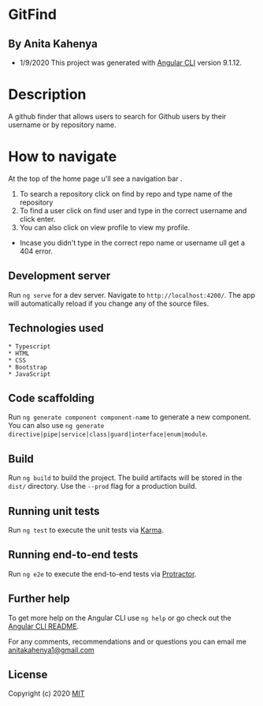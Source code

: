 # GitFind
  ## By Anita Kahenya
  * 1/9/2020
This project was generated with [Angular CLI](https://github.com/angular/angular-cli) version 9.1.12.

# Description
 A github finder that allows users to search for Github users by their username or by repository name.

 # How to navigate
  At the top of the home page u'll see a navigation bar .
  1) To search a repository click on find by repo and type name of the repository
  2) To find a user click on find user and type in the correct username and click enter.
  3) You can also click on view profile to view my profile.
   * Incase you didn't type in the correct repo name or username ull get a 404 error.


## Development server

Run `ng serve` for a dev server. Navigate to `http://localhost:4200/`. The app will automatically reload if you change any of the source files.

## Technologies used
    * Typescript
    * HTML
    * CSS
    * Bootstrap
    * JavaScript

## Code scaffolding

Run `ng generate component component-name` to generate a new component. You can also use `ng generate directive|pipe|service|class|guard|interface|enum|module`.

## Build

Run `ng build` to build the project. The build artifacts will be stored in the `dist/` directory. Use the `--prod` flag for a production build.

## Running unit tests

Run `ng test` to execute the unit tests via [Karma](https://karma-runner.github.io).

## Running end-to-end tests

Run `ng e2e` to execute the end-to-end tests via [Protractor](http://www.protractortest.org/).

## Further help

To get more help on the Angular CLI use `ng help` or go check out the [Angular CLI README](https://github.com/angular/angular-cli/blob/master/README.md).

For any comments, recommendations and or questions you can email me
[anitakahenya1@gmail.com](mailto:anitakahenya1@gmail.com)

## License
  Copyright (c) 2020
  [MIT](https://github.com/kahenya-anita/git-google/blob/master/LICENSE.md)